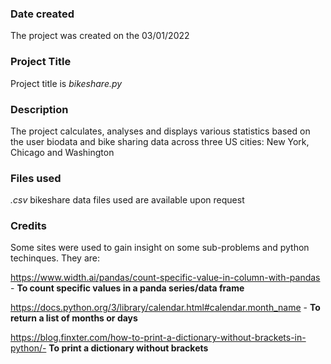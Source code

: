
### **Date created**
The project was created on the 03/01/2022

### **Project Title**
Project title is *bikeshare.py*

### **Description**
The project calculates, analyses and displays various statistics based on the user biodata and bike sharing data across three US cities: New York, Chicago and Washington


### **Files used**
*.csv* bikeshare data files used are available upon request

### **Credits**
Some sites were used to gain insight on some sub-problems and python techinques. They are:

https://www.width.ai/pandas/count-specific-value-in-column-with-pandas - __To count specific values in a panda series/data frame__

https://docs.python.org/3/library/calendar.html#calendar.month_name - __To return a list of months or days__

https://blog.finxter.com/how-to-print-a-dictionary-without-brackets-in-python/- __To print a dictionary without brackets__
